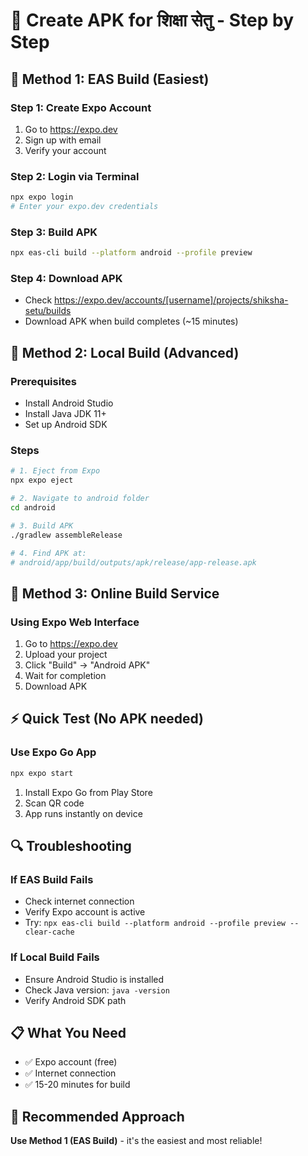 # 📱 Create APK for शिक्षा सेतु - Step by Step

## 🚀 Method 1: EAS Build (Easiest)

### Step 1: Create Expo Account
1. Go to https://expo.dev
2. Sign up with email
3. Verify your account

### Step 2: Login via Terminal
```bash
npx expo login
# Enter your expo.dev credentials
```

### Step 3: Build APK
```bash
npx eas-cli build --platform android --profile preview
```

### Step 4: Download APK
- Check https://expo.dev/accounts/[username]/projects/shiksha-setu/builds
- Download APK when build completes (~15 minutes)

## 🔧 Method 2: Local Build (Advanced)

### Prerequisites
- Install Android Studio
- Install Java JDK 11+
- Set up Android SDK

### Steps
```bash
# 1. Eject from Expo
npx expo eject

# 2. Navigate to android folder
cd android

# 3. Build APK
./gradlew assembleRelease

# 4. Find APK at:
# android/app/build/outputs/apk/release/app-release.apk
```

## 🎯 Method 3: Online Build Service

### Using Expo Web Interface
1. Go to https://expo.dev
2. Upload your project
3. Click "Build" → "Android APK"
4. Wait for completion
5. Download APK

## ⚡ Quick Test (No APK needed)

### Use Expo Go App
```bash
npx expo start
```
1. Install Expo Go from Play Store
2. Scan QR code
3. App runs instantly on device

## 🔍 Troubleshooting

### If EAS Build Fails
- Check internet connection
- Verify Expo account is active
- Try: `npx eas-cli build --platform android --profile preview --clear-cache`

### If Local Build Fails
- Ensure Android Studio is installed
- Check Java version: `java -version`
- Verify Android SDK path

## 📋 What You Need
- ✅ Expo account (free)
- ✅ Internet connection
- ✅ 15-20 minutes for build

## 🎯 Recommended Approach
**Use Method 1 (EAS Build)** - it's the easiest and most reliable!
